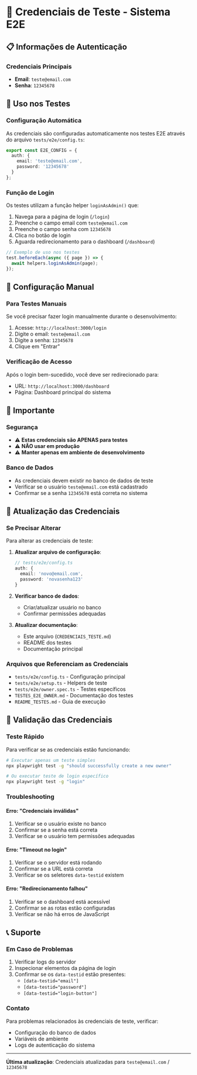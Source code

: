 # 🔐 Credenciais de Teste - Sistema E2E

## 📋 Informações de Autenticação

### Credenciais Principais
- **Email**: `teste@email.com`
- **Senha**: `12345678`

## 🎯 Uso nos Testes

### Configuração Automática
As credenciais são configuradas automaticamente nos testes E2E através do arquivo `tests/e2e/config.ts`:

```typescript
export const E2E_CONFIG = {
  auth: {
    email: 'teste@email.com',
    password: '12345678'
  }
};
```

### Função de Login
Os testes utilizam a função helper `loginAsAdmin()` que:

1. Navega para a página de login (`/login`)
2. Preenche o campo email com `teste@email.com`
3. Preenche o campo senha com `12345678`
4. Clica no botão de login
5. Aguarda redirecionamento para o dashboard (`/dashboard`)

```typescript
// Exemplo de uso nos testes
test.beforeEach(async ({ page }) => {
  await helpers.loginAsAdmin(page);
});
```

## 🔧 Configuração Manual

### Para Testes Manuais
Se você precisar fazer login manualmente durante o desenvolvimento:

1. Acesse: `http://localhost:3000/login`
2. Digite o email: `teste@email.com`
3. Digite a senha: `12345678`
4. Clique em "Entrar"

### Verificação de Acesso
Após o login bem-sucedido, você deve ser redirecionado para:
- URL: `http://localhost:3000/dashboard`
- Página: Dashboard principal do sistema

## 🚨 Importante

### Segurança
- ⚠️ **Estas credenciais são APENAS para testes**
- ⚠️ **NÃO usar em produção**
- ⚠️ **Manter apenas em ambiente de desenvolvimento**

### Banco de Dados
- As credenciais devem existir no banco de dados de teste
- Verificar se o usuário `teste@email.com` está cadastrado
- Confirmar se a senha `12345678` está correta no sistema

## 🔄 Atualização das Credenciais

### Se Precisar Alterar
Para alterar as credenciais de teste:

1. **Atualizar arquivo de configuração**:
   ```typescript
   // tests/e2e/config.ts
   auth: {
     email: 'novo@email.com',
     password: 'novasenha123'
   }
   ```

2. **Verificar banco de dados**:
   - Criar/atualizar usuário no banco
   - Confirmar permissões adequadas

3. **Atualizar documentação**:
   - Este arquivo (`CREDENCIAIS_TESTE.md`)
   - README dos testes
   - Documentação principal

### Arquivos que Referenciam as Credenciais
- `tests/e2e/config.ts` - Configuração principal
- `tests/e2e/setup.ts` - Helpers de teste
- `tests/e2e/owner.spec.ts` - Testes específicos
- `TESTES_E2E_OWNER.md` - Documentação dos testes
- `README_TESTES.md` - Guia de execução

## 🧪 Validação das Credenciais

### Teste Rápido
Para verificar se as credenciais estão funcionando:

```bash
# Executar apenas um teste simples
npx playwright test -g "should successfully create a new owner"

# Ou executar teste de login específico
npx playwright test -g "login"
```

### Troubleshooting

#### Erro: "Credenciais inválidas"
1. Verificar se o usuário existe no banco
2. Confirmar se a senha está correta
3. Verificar se o usuário tem permissões adequadas

#### Erro: "Timeout no login"
1. Verificar se o servidor está rodando
2. Confirmar se a URL está correta
3. Verificar se os seletores `data-testid` existem

#### Erro: "Redirecionamento falhou"
1. Verificar se o dashboard está acessível
2. Confirmar se as rotas estão configuradas
3. Verificar se não há erros de JavaScript

## 📞 Suporte

### Em Caso de Problemas
1. Verificar logs do servidor
2. Inspecionar elementos da página de login
3. Confirmar se os `data-testid` estão presentes:
   - `[data-testid="email"]`
   - `[data-testid="password"]`
   - `[data-testid="login-button"]`

### Contato
Para problemas relacionados às credenciais de teste, verificar:
- Configuração do banco de dados
- Variáveis de ambiente
- Logs de autenticação do sistema

---

**Última atualização**: Credenciais atualizadas para `teste@email.com` / `12345678` 
